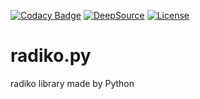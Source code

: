 [![Codacy Badge](https://app.codacy.com/project/badge/Grade/6796cdd900fe464e99fd53f80be75f9a)](https://www.codacy.com/gh/kokarare1212/Radiko.py/dashboard?utm_source=github.com&utm_medium=referral&utm_content=kokarare1212/Radiko.py&utm_campaign=Badge_Grade)
[![DeepSource](https://deepsource.io/gh/kokarare1212/Radiko.py.svg/?label=active+issues&show_trend=true)](https://deepsource.io/gh/kokarare1212/Radiko.py/?ref=repository-badge)
[![License](https://img.shields.io/badge/License-Apache%202.0-blue.svg)](https://opensource.org/licenses/Apache-2.0)

# radiko.py

radiko library made by Python
